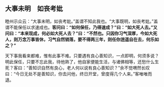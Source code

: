 ##  大事未明　如丧考妣

睦州示众云：“大事未明，如丧考妣。”盖谓不知此我也。“大事既明，如丧考妣。”盖谓不能保任以求速成也。**客问曰：“如何保任，乃得速成？”曰：“如大死人去。”又问曰：“本来现成，何必如大死人去？”曰：“不然也。只因你习气深厚，今如大死人，则万念万事皆休，习气自然销落，要不得两三年，则任你逍遥自在去，何乐如之？”**

天下事我看来都难，惟有此事不难。只要遇有良心善知识，一点即明，何须多说？明此保任，只要不忘此我，待他熟了，他自家便能生活，与诸佛相等，还愁什么生死？客曰：“善知识自然有良心，老人何以说有良心善知识？”余不觉喟然长叹曰：“今日无处不是善知识，你去问他，终日开堂，曾度得几个人来。”客唯唯而退。
